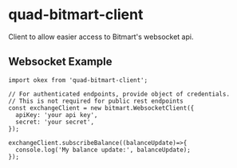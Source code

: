 # quad-bitmart-client

Client to allow easier access to Bitmart's websocket api.


## Websocket Example

```
import okex from 'quad-bitmart-client';

// For authenticated endpoints, provide object of credentials.  
// This is not required for public rest endpoints
const exchangeClient = new bitmart.WebsocketClient({
  apiKey: 'your api key',
  secret: 'your secret',
});

exchangeClient.subscribeBalance((balanceUpdate)=>{
  console.log('My balance update:', balanceUpdate);
});

```
